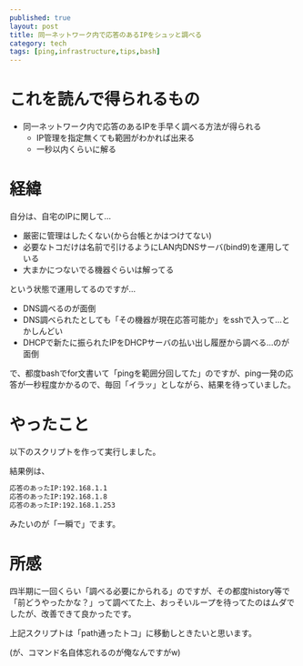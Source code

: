 ```yaml
---
published: true
layout: post
title: 同一ネットワーク内で応答のあるIPをシュッと調べる
category: tech
tags: [ping,infrastructure,tips,bash]
---
```



# これを読んで得られるもの

- 同一ネットワーク内で応答のあるIPを手早く調べる方法が得られる
  - IP管理を指定無くても範囲がわかれば出来る
  - 一秒以内くらいに解る

# 経緯

自分は、自宅のIPに関して…

- 厳密に管理はしたくない(から台帳とかはつけてない)
- 必要なトコだけは名前で引けるようにLAN内DNSサーバ(bind9)を運用している
- 大まかにつないでる機器ぐらいは解ってる

という状態で運用してるのですが…

- DNS調べるのが面倒
- DNS調べられたとしても「その機器が現在応答可能か」をsshで入って…とかしんどい
- DHCPで新たに振られたIPをDHCPサーバの払い出し履歴から調べる…のが面倒

で、都度bashでfor文書いて「pingを範囲分回してた」のですが、ping一発の応答が一秒程度かかるので、毎回「イラッ」としながら、結果を待っていました。

# やったこと

以下のスクリプトを作って実行しました。

<script src="https://gist.github.com/kazuhito-m/e9498937d81fdf55d67f9fa191507a50.js"></script>

結果例は、

```bash
応答のあったIP:192.168.1.1
応答のあったIP:192.168.1.8
応答のあったIP:192.168.1.253
```

みたいのが「一瞬で」でます。

# 所感

四半期に一回くらい「調べる必要にかられる」のですが、その都度history等で「前どうやったかな？」って調べてた上、おっそいループを待ってたのはムダでしたが、改善できて良かったです。

上記スクリプトは「path通ったトコ」に移動しときたいと思います。

(が、コマンド名自体忘れるのが俺なんですがw)